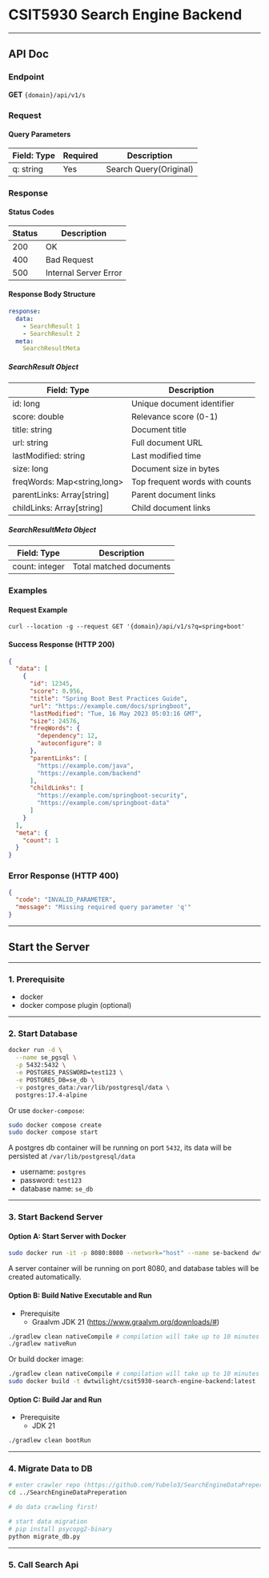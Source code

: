 # CSIT5930 Search Engine Backend

---

## API Doc

### Endpoint

**GET** `{domain}/api/v1/s`

### Request

#### Query Parameters

| Field: Type | Required | Description            |
|-------------|----------|------------------------|
| q: string   | Yes      | Search Query(Original) |

### Response

#### Status Codes

| Status | Description           |
|--------|-----------------------|
| 200    | OK                    |
| 400    | Bad Request           |
| 500    | Internal Server Error |

#### Response Body Structure

```yml
response:
  data:
    - SearchResult 1
    - SearchResult 2
  meta:
    SearchResultMeta
```

##### SearchResult Object

| Field: Type                 | Description                    |
|-----------------------------|--------------------------------|
| id: long                    | Unique document identifier     |
| score: double               | Relevance score (0-1)          |
| title: string               | Document title                 |
| url: string                 | Full document URL              |
| lastModified: string        | Last modified time             |
| size: long                  | Document size in bytes         |
| freqWords: Map<string,long> | Top frequent words with counts |
| parentLinks: Array[string]  | Parent document links          |
| childLinks: Array[string]   | Child document links           |

##### SearchResultMeta Object

| Field: Type    | Description             |
|----------------|-------------------------|
| count: integer | Total matched documents |

### Examples

#### Request Example

```shell
curl --location -g --request GET '{domain}/api/v1/s?q=spring+boot'
```

#### Success Response (HTTP 200)

```json
{
  "data": [
    {
      "id": 12345,
      "score": 0.956,
      "title": "Spring Boot Best Practices Guide",
      "url": "https://example.com/docs/springboot",
      "lastModified": "Tue, 16 May 2023 05:03:16 GMT",
      "size": 24576,
      "freqWords": {
        "dependency": 12,
        "autoconfigure": 8
      },
      "parentLinks": [
        "https://example.com/java",
        "https://example.com/backend"
      ],
      "childLinks": [
        "https://example.com/springboot-security",
        "https://example.com/springboot-data"
      ]
    }
  ],
  "meta": {
    "count": 1
  }
}
```

### Error Response (HTTP 400)

```json
{
  "code": "INVALID_PARAMETER",
  "message": "Missing required query parameter 'q'"
}
```

---

## Start the Server

---

### 1. Prerequisite

- docker
- docker compose plugin (optional)

---

### 2. Start Database

```sh 
docker run -d \
  --name se_pgsql \
  -p 5432:5432 \
  -e POSTGRES_PASSWORD=test123 \
  -e POSTGRES_DB=se_db \
  -v postgres_data:/var/lib/postgresql/data \
  postgres:17.4-alpine
```

Or use `docker-compose`:

```sh 
sudo docker compose create
sudo docker compose start
```

A postgres db container will be running on port `5432`, its data will be persisted at `/var/lib/postgresql/data`

- username: `postgres`
- password: `test123`
- database name: `se_db`

---

### 3. Start Backend Server

#### **Option A**: Start Server with Docker

```sh 
sudo docker run -it -p 8080:8080 --network="host" --name se-backend dwtwilight/csit5930-search-engine-backend:latest
```

A server container will be running on port 8080, and database tables will be created automatically.

#### **Option B**: Build Native Executable and Run

- Prerequisite
    - Graalvm JDK 21 (https://www.graalvm.org/downloads/#)

```sh 
./gradlew clean nativeCompile # compilation will take up to 10 minutes
./gradlew nativeRun
```

Or build docker image:

```sh 
./gradlew clean nativeCompile # compilation will take up to 10 minutes
sudo docker build -t dwtwilight/csit5930-search-engine-backend:latest .
```

#### **Option C**: Build Jar and Run

- Prerequisite
    - JDK 21

```sh 
./gradlew clean bootRun
```

---

### 4. Migrate Data to DB

```sh 
# enter crawler repo (https://github.com/Yubelo3/SearchEngineDataPreperation.git)
cd ../SearchEngineDataPreperation

# do data crawling first!

# start data migration
# pip install psycopg2-binary
python migrate_db.py
```

---

### 5. Call Search Api